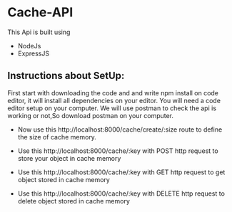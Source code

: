 # Cache-API
This Api is built using
- NodeJs
- ExpressJS

## Instructions about SetUp:
First start with downloading the code and and write npm install on code editor, it will install all dependencies on your editor. You will need a code editor setup on your computer. We will use postman to check the api is working or not,So download postman on your computer.

- Now use this http://localhost:8000/cache/create/:size route to define the size of cache memory.

- Use this http://localhost:8000/cache/:key with POST http request to store your object in cache memory

- Use this http://localhost:8000/cache/:key with GET http request to get object stored in cache memory

- Use this http://localhost:8000/cache/:key with DELETE http request to delete object stored in cache memory

